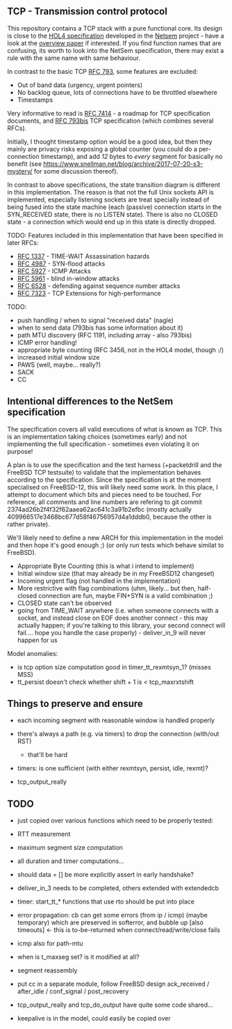 ## TCP - Transmission control protocol

This repository contains a TCP stack with a pure functional core. Its design is
close to the [HOL4 specification](https://www.cl.cam.ac.uk/~pes20/Netsem/alldoc.pdf)
developed in the [Netsem](https://www.cl.cam.ac.uk/~pes20/Netsem/) project -
have a look at the
[overview paper](http://www.cl.cam.ac.uk/~pes20/Netsem/paper3.pdf) if interested.
If you find function names that are confusing, its worth to look into the NetSem
specification, there may exist a rule with the same name with same behaviour.

In contrast to the basic TCP [RFC 793](https://tools.ietf.org/html/rfc793), some
features are excluded:
- Out of band data (urgency, urgent pointers)
- No backlog queue, lots of connections have to be throttled elsewhere
- Timestamps

Very informative to read is [RFC 7414](https://tools.ietf.org/html/rfc7414) - a
roadmap for TCP specification documents, and
[RFC 793bis](https://tools.ietf.org/html/draft-ietf-tcpm-rfc793bis-13) TCP
specification (which combines several RFCs).

Initially, I thought timestamp option would be a good idea, but then they mainly
are privacy risks exposing a global counter (you could do a per-connection
timestamp), and add _12_ bytes to _every_ segment for basically no benefit (see
https://www.snellman.net/blog/archive/2017-07-20-s3-mystery/ for some discussion
thereof).

In contrast to above specifications, the state transition diagram is different
in this implementation. The reason is that not the full Unix sockets API is
implemented, especially listening sockets are treat specially instead of being
fused into the state machine (each (passive) connection starts in the
SYN_RECEIVED state, there is no LISTEN state). There is also no CLOSED state -
a connection which would end up in this state is directly dropped.

TODO: Features included in this implementation that have been specified in later RFCs:
- [RFC 1337](https://tools.ietf.org/html/rfc1337) - TIME-WAIT Assassination hazards
- [RFC 4987](https://tools.ietf.org/html/rfc4987) - SYN-flood attacks
- [RFC 5927](https://tools.ietf.org/html/rfc5927) - ICMP Attacks
- [RFC 5961](https://tools.ietf.org/html/rfc5961) - blind in-window attacks
- [RFC 6528](https://tools.ietf.org/html/rfc6528) - defending against sequence number attacks
- [RFC 7323](https://tools.ietf.org/html/rfc7323) - TCP Extensions for high-performance

TODO:
- push handling / when to signal "received data" (nagle)
- when to send data (793bis has some information about it)
- path MTU discovery (RFC 1191, including array - also 793bis)
- ICMP error handling!
- appropriate byte counting (RFC 3456, not in the HOL4 model, though :/)
- increased initial window size
- PAWS (well, maybe... really?)
- SACK
- CC

## Intentional differences to the NetSem specification

The specification covers all valid executions of what is known as TCP. This is
an implementation taking choices (sometimes early) and not implementing the full
specification - sometimes even violating it on purpose!

A plan is to use the specification and the test harness (+packetdrill and the
FreeBSD TCP testsuite) to validate that the implementation behaves according to
the specification. Since the specification is at the moment specialised on
FreeBSD-12, this will likely need some work. In this place, I attempt to document
which bits and pieces need to be touched. For reference, all comments and line
numbers are refering to git commit 2374ad26b2f4f32f62aaea62ac641c3a91b2efbc
(mostly actually 409966517e3468bc677d58f46756957d4a1dddb0, because the other is
rather private).

We'll likely need to define a new ARCH for this implementation in the model and
then hope it's good enough ;) (or only run tests which behave similat to
FreeBSD).

- Appropriate Byte Counting (this is what i intend to implement)
- Initial window size (that may already be in my FreeBSD12 changeset)
- Incoming urgent flag (not handled in the implementation)
- More restrictive with flag combinations (uhm, likely... but then, half-closed connection are fun, maybe FIN+SYN is a valid combination ;)
- CLOSED state can't be observed
- going from TIME_WAIT anywhere (i.e. when someone connects with a socket, and instead close on EOF does another connect - this may actually happen; if you're talking to this library, your second connect will fail.... hope you handle the case properly) - deliver_in_9 will never happen for us

Model anomalies:
- is tcp option size computation good in timer_tt_rexmtsyn_1? (misses MSS)
- tt_persist doesn't check whether shift + 1 is < tcp_maxrxtshift

## Things to preserve and ensure

- each incoming segment with reasonable window is handled properly
- there's always a path (e.g. via timers) to drop the connection (with/out RST)
  - that'll be hard

- timers: is one sufficient (with either rexmtsyn, persist, idle, rexmt)?
- tcp_output_really

## TODO

- just copied over various functions which need to be properly tested:
 - RTT measurement
 - maximum segment size computation
 - all duration and timer computations...
- should data = [] be more explicitly assert in early handshake?

- deliver_in_3 needs to be completed, others extended with extendedcb

- timer: start_tt_* functions that use rto should be put into place

- error propagation: cb can get some errors (from ip / icmp)
   (maybe temporary) which are preserved in softerror, and bubble up
   [also timeouts] <- this is to-be-returned when connect/read/write/close fails
- icmp also for path-mtu
- when is t_maxseg set? is it modified at all?

- segment reassembly
- put cc in a separate module, follow FreeBSD design ack_received / after_idle / conf_signal / post_recovery
- tcp_output_really and tcp_do_output have quite some code shared...
- keepalive is in the model, could easily be copied over
